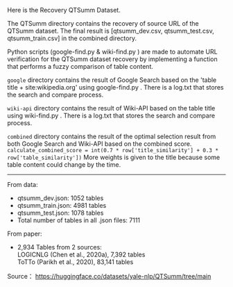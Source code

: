 
Here is the Recovery QTSumm Dataset.

The QTSumm directory contains the recovery of source URL of the QTSumm dataset.  The final result is [qtsumm_dev.csv, qtsumm_test.csv, qtsumm_train.csv] in the combined directory.

Python scripts (google-find.py &  wiki-find.py ) are made to automate URL verification for the QTSumm dataset recovery by implementing a function that performs a fuzzy comparison of table content.

`google` directory contains the result of Google Search based on the 'table title + site:wikipedia.org' using google-find.py . There is a log.txt that stores the search and compare process.

`wiki-api` directory contains the result of Wiki-API based on the table title using wiki-find.py . There is a log.txt that stores the search and compare process.

`combined`  directory contains the result of the optimal selection result from both Google Search and Wiki-API based on the combined score.
`calculate_combined_score = int(0.7 * row['title_similarity'] + 0.3 * row['table_similarity'])`
More weights is given to the title because some table content could change by the time. 






***
From data:
- qtsumm_dev.json: 1052 tables
- qtsumm_train.json: 4981 tables
- qtsumm_test.json: 1078 tables
- Total number of tables in all .json files: 7111

From paper:
- 2,934 Tables from 2 sources: <br/>LOGICNLG (Chen et al., 2020a), 7,392 tables  <br/> ToTTo (Parikh et al., 2020), 83,141 tables

Source：
https://huggingface.co/datasets/yale-nlp/QTSumm/tree/main
